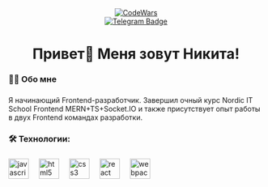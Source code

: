 <div align="center">
  <a href="https://www.codewars.com/users/nikita-argunov">
    <img src="https://www.codewars.com/users/nikita-argunov/badges/large" alt="CodeWars">
  </a>
</div>
  
  <div align="center">
    <a href="https://t.me/NitoAnri">
      <img src="https://img.shields.io/badge/Telegram-Profile-informational?style=for-the-badge&amp;logo=telegram&amp;logoColor=white&amp;color=0D76A8" alt="Telegram Badge">
    </a>
    
  </div>


###

<h1 align="center">Привет👋 Меня зовут Никита!</h1>

###

<h3 align="left">👩‍💻  Обо мне</h3>

###

<p align="left">Я начинающий Frontend-разработчик. Завершил очный курс Nordic IT School Frontend MERN+TS+Socket.IO и также присутствует опыт работы в двух Frontend командах разработки. </p>

###




<h3 align="left">🛠 Технологии:</h3>

###

<div align="left">
  <img src="https://cdn.jsdelivr.net/gh/devicons/devicon/icons/javascript/javascript-original.svg" height="40" alt="javascript logo"  />
  <img width="12" />
  <img src="https://cdn.jsdelivr.net/gh/devicons/devicon/icons/html5/html5-original.svg" height="40" alt="html5 logo"  />
  <img width="12" />
  <img src="https://cdn.jsdelivr.net/gh/devicons/devicon/icons/css3/css3-original.svg" height="40" alt="css3 logo"  />
  <img width="12" />
  <img src="https://cdn.jsdelivr.net/gh/devicons/devicon/icons/react/react-original.svg" height="40" alt="react logo"  />
  <img width="12" />
  <img src="https://cdn.simpleicons.org/webpack/8DD6F9" height="40" alt="webpack logo"  />
  <img width="12" />
</div>



